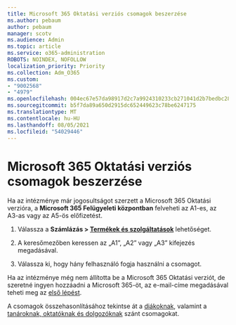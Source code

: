 ```yaml
---
title: Microsoft 365 Oktatási verziós csomagok beszerzése
ms.author: pebaum
author: pebaum
manager: scotv
ms.audience: Admin
ms.topic: article
ms.service: o365-administration
ROBOTS: NOINDEX, NOFOLLOW
localization_priority: Priority
ms.collection: Adm_O365
ms.custom:
- "9002568"
- "4979"
ms.openlocfilehash: 004ec67e57da98917d2c7a9924310233cb271041d2b7bedbc288dc9cbff26385
ms.sourcegitcommit: b5f7da89a650d2915dc652449623c78be6247175
ms.translationtype: MT
ms.contentlocale: hu-HU
ms.lasthandoff: 08/05/2021
ms.locfileid: "54029446"
---
```

# <a name="get-the-microsoft-365-education-plans"></a>Microsoft 365 Oktatási verziós csomagok beszerzése

Ha az intézménye már jogosultságot szerzett a Microsoft 365 Oktatási verzióra, a **Microsoft 365 Felügyeleti központban** felveheti az A1-es, az A3-as vagy az A5-ös előfizetést. 

1. Válassza a **Számlázás > [Termékek és szolgáltatások](https://go.microsoft.com/fwlink/p/?linkid=868433)** lehetőséget.

2. A keresőmezőben keressen az „A1”, „A2” vagy „A3” kifejezés megadásával.

3. Válassza ki, hogy hány felhasználó fogja használni a csomagot.

Ha az intézménye még nem állította be a Microsoft 365 Oktatási verziót, de szeretné ingyen hozzáadni a Microsoft 365-öt, az e-mail-címe megadásával teheti meg az [első lépést](https://www.microsoft.com/education/products/office).

 A csomagok összehasonlításához tekintse át a [diákoknak](https://www.microsoft.com/microsoft-365/academic/compare-office-365-education-plans?activetab=tab:primaryr1), valamint a [tanároknak, oktatóknak és dolgozóknak](https://www.microsoft.com/microsoft-365/academic/compare-office-365-education-plans?activetab=tab:primaryr2) szánt csomagokat.

